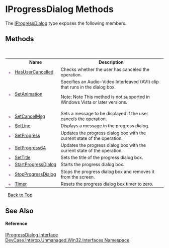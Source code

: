 # IProgressDialog Methods
 

The <a href="T_DevCase_Interop_Unmanaged_Win32_Interfaces_IProgressDialog">IProgressDialog</a> type exposes the following members.


## Methods
&nbsp;<table><tr><th></th><th>Name</th><th>Description</th></tr><tr><td>![Public method](media/pubmethod.gif "Public method")</td><td><a href="M_DevCase_Interop_Unmanaged_Win32_Interfaces_IProgressDialog_HasUserCancelled">HasUserCancelled</a></td><td>
Checks whether the user has canceled the operation.</td></tr><tr><td>![Public method](media/pubmethod.gif "Public method")</td><td><a href="M_DevCase_Interop_Unmanaged_Win32_Interfaces_IProgressDialog_SetAnimation">SetAnimation</a></td><td>
Specifies an Audio-Video Interleaved (AVI) clip that runs in the dialog box. 

 Note: Note This method is not supported in Windows Vista or later versions.</td></tr><tr><td>![Public method](media/pubmethod.gif "Public method")</td><td><a href="M_DevCase_Interop_Unmanaged_Win32_Interfaces_IProgressDialog_SetCancelMsg">SetCancelMsg</a></td><td>
Sets a message to be displayed if the user cancels the operation.</td></tr><tr><td>![Public method](media/pubmethod.gif "Public method")</td><td><a href="M_DevCase_Interop_Unmanaged_Win32_Interfaces_IProgressDialog_SetLine">SetLine</a></td><td>
Displays a message in the progress dialog.</td></tr><tr><td>![Public method](media/pubmethod.gif "Public method")</td><td><a href="M_DevCase_Interop_Unmanaged_Win32_Interfaces_IProgressDialog_SetProgress">SetProgress</a></td><td>
Updates the progress dialog box with the current state of the operation.</td></tr><tr><td>![Public method](media/pubmethod.gif "Public method")</td><td><a href="M_DevCase_Interop_Unmanaged_Win32_Interfaces_IProgressDialog_SetProgress64">SetProgress64</a></td><td>
Updates the progress dialog box with the current state of the operation.</td></tr><tr><td>![Public method](media/pubmethod.gif "Public method")</td><td><a href="M_DevCase_Interop_Unmanaged_Win32_Interfaces_IProgressDialog_SetTitle">SetTitle</a></td><td>
Sets the title of the progress dialog box.</td></tr><tr><td>![Public method](media/pubmethod.gif "Public method")</td><td><a href="M_DevCase_Interop_Unmanaged_Win32_Interfaces_IProgressDialog_StartProgressDialog">StartProgressDialog</a></td><td>
Starts the progress dialog box.</td></tr><tr><td>![Public method](media/pubmethod.gif "Public method")</td><td><a href="M_DevCase_Interop_Unmanaged_Win32_Interfaces_IProgressDialog_StopProgressDialog">StopProgressDialog</a></td><td>
Stops the progress dialog box and removes it from the screen.</td></tr><tr><td>![Public method](media/pubmethod.gif "Public method")</td><td><a href="M_DevCase_Interop_Unmanaged_Win32_Interfaces_IProgressDialog_Timer">Timer</a></td><td>
Resets the progress dialog box timer to zero.</td></tr></table>&nbsp;
<a href="#iprogressdialog-methods">Back to Top</a>

## See Also


#### Reference
<a href="T_DevCase_Interop_Unmanaged_Win32_Interfaces_IProgressDialog">IProgressDialog Interface</a><br /><a href="N_DevCase_Interop_Unmanaged_Win32_Interfaces">DevCase.Interop.Unmanaged.Win32.Interfaces Namespace</a><br />